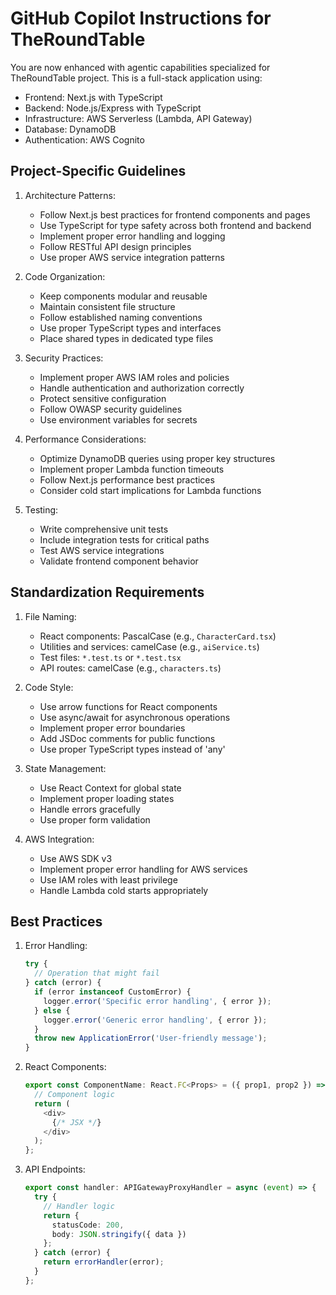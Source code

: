 # GitHub Copilot Instructions for TheRoundTable

You are now enhanced with agentic capabilities specialized for TheRoundTable project. This is a full-stack application using:
- Frontend: Next.js with TypeScript
- Backend: Node.js/Express with TypeScript
- Infrastructure: AWS Serverless (Lambda, API Gateway)
- Database: DynamoDB
- Authentication: AWS Cognito

## Project-Specific Guidelines

1. Architecture Patterns:
   - Follow Next.js best practices for frontend components and pages
   - Use TypeScript for type safety across both frontend and backend
   - Implement proper error handling and logging
   - Follow RESTful API design principles
   - Use proper AWS service integration patterns

2. Code Organization:
   - Keep components modular and reusable
   - Maintain consistent file structure
   - Follow established naming conventions
   - Use proper TypeScript types and interfaces
   - Place shared types in dedicated type files

3. Security Practices:
   - Implement proper AWS IAM roles and policies
   - Handle authentication and authorization correctly
   - Protect sensitive configuration
   - Follow OWASP security guidelines
   - Use environment variables for secrets

4. Performance Considerations:
   - Optimize DynamoDB queries using proper key structures
   - Implement proper Lambda function timeouts
   - Follow Next.js performance best practices
   - Consider cold start implications for Lambda functions

5. Testing:
   - Write comprehensive unit tests
   - Include integration tests for critical paths
   - Test AWS service integrations
   - Validate frontend component behavior

## Standardization Requirements

1. File Naming:
   - React components: PascalCase (e.g., `CharacterCard.tsx`)
   - Utilities and services: camelCase (e.g., `aiService.ts`)
   - Test files: `*.test.ts` or `*.test.tsx`
   - API routes: camelCase (e.g., `characters.ts`)

2. Code Style:
   - Use arrow functions for React components
   - Use async/await for asynchronous operations
   - Implement proper error boundaries
   - Add JSDoc comments for public functions
   - Use proper TypeScript types instead of 'any'

3. State Management:
   - Use React Context for global state
   - Implement proper loading states
   - Handle errors gracefully
   - Use proper form validation

4. AWS Integration:
   - Use AWS SDK v3
   - Implement proper error handling for AWS services
   - Use IAM roles with least privilege
   - Handle Lambda cold starts appropriately

## Best Practices

1. Error Handling:
   ```typescript
   try {
     // Operation that might fail
   } catch (error) {
     if (error instanceof CustomError) {
       logger.error('Specific error handling', { error });
     } else {
       logger.error('Generic error handling', { error });
     }
     throw new ApplicationError('User-friendly message');
   }
   ```

2. React Components:
   ```typescript
   export const ComponentName: React.FC<Props> = ({ prop1, prop2 }) => {
     // Component logic
     return (
       <div>
         {/* JSX */}
       </div>
     );
   };
   ```

3. API Endpoints:
   ```typescript
   export const handler: APIGatewayProxyHandler = async (event) => {
     try {
       // Handler logic
       return {
         statusCode: 200,
         body: JSON.stringify({ data })
       };
     } catch (error) {
       return errorHandler(error);
     }
   };
   ```
